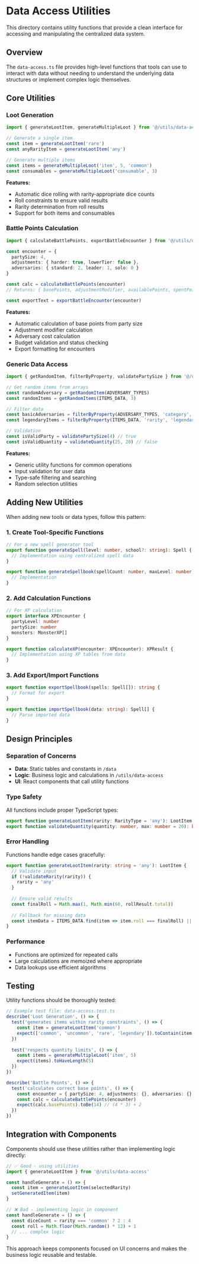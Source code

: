 # Data Access Utilities

This directory contains utility functions that provide a clean interface for accessing and manipulating the centralized data system.

## Overview

The `data-access.ts` file provides high-level functions that tools can use to interact with data without needing to understand the underlying data structures or implement complex logic themselves.

## Core Utilities

### Loot Generation

```typescript
import { generateLootItem, generateMultipleLoot } from '@/utils/data-access'

// Generate a single item
const item = generateLootItem('rare')
const anyRarityItem = generateLootItem('any')

// Generate multiple items
const items = generateMultipleLoot('item', 5, 'common')
const consumables = generateMultipleLoot('consumable', 3)
```

**Features:**
- Automatic dice rolling with rarity-appropriate dice counts
- Roll constraints to ensure valid results
- Rarity determination from roll results
- Support for both items and consumables

### Battle Points Calculation

```typescript
import { calculateBattlePoints, exportBattleEncounter } from '@/utils/data-access'

const encounter = {
  partySize: 4,
  adjustments: { harder: true, lowerTier: false },
  adversaries: { standard: 2, leader: 1, solo: 0 }
}

const calc = calculateBattlePoints(encounter)
// Returns: { basePoints, adjustmentModifier, availablePoints, spentPoints, remainingPoints, isOverBudget, hasPointsLeft }

const exportText = exportBattleEncounter(encounter)
```

**Features:**
- Automatic calculation of base points from party size
- Adjustment modifier calculation
- Adversary cost calculation
- Budget validation and status checking
- Export formatting for encounters

### Generic Data Access

```typescript
import { getRandomItem, filterByProperty, validatePartySize } from '@/utils/data-access'

// Get random items from arrays
const randomAdversary = getRandomItem(ADVERSARY_TYPES)
const randomItems = getRandomItems(ITEMS_DATA, 3)

// Filter data
const basicAdversaries = filterByProperty(ADVERSARY_TYPES, 'category', 'basic')
const legendaryItems = filterByProperty(ITEMS_DATA, 'rarity', 'legendary')

// Validation
const isValidParty = validatePartySize(4) // true
const isValidQuantity = validateQuantity(25, 20) // false
```

**Features:**
- Generic utility functions for common operations
- Input validation for user data
- Type-safe filtering and searching
- Random selection utilities

## Adding New Utilities

When adding new tools or data types, follow this pattern:

### 1. Create Tool-Specific Functions

```typescript
// For a new spell generator tool
export function generateSpell(level: number, school?: string): Spell {
  // Implementation using centralized spell data
}

export function generateSpellbook(spellCount: number, maxLevel: number): Spell[] {
  // Implementation
}
```

### 2. Add Calculation Functions

```typescript
// For XP calculation
export interface XPEncounter {
  partyLevel: number
  partySize: number
  monsters: MonsterXP[]
}

export function calculateXP(encounter: XPEncounter): XPResult {
  // Implementation using XP tables from data
}
```

### 3. Add Export/Import Functions

```typescript
export function exportSpellbook(spells: Spell[]): string {
  // Format for export
}

export function importSpellbook(data: string): Spell[] {
  // Parse imported data
}
```

## Design Principles

### Separation of Concerns
- **Data**: Static tables and constants in `/data`
- **Logic**: Business logic and calculations in `/utils/data-access`
- **UI**: React components that call utility functions

### Type Safety
All functions include proper TypeScript types:
```typescript
export function generateLootItem(rarity: RarityType = 'any'): LootItem
export function validateQuantity(quantity: number, max: number = 20): boolean
```

### Error Handling
Functions handle edge cases gracefully:
```typescript
export function generateLootItem(rarity: string = 'any'): LootItem {
  // Validate input
  if (!validateRarity(rarity)) {
    rarity = 'any'
  }
  
  // Ensure valid results
  const finalRoll = Math.max(1, Math.min(60, rollResult.total))
  
  // Fallback for missing data
  const itemData = ITEMS_DATA.find(item => item.roll === finalRoll) || ITEMS_DATA[0]
}
```

### Performance
- Functions are optimized for repeated calls
- Large calculations are memoized where appropriate
- Data lookups use efficient algorithms

## Testing

Utility functions should be thoroughly tested:

```typescript
// Example test file: data-access.test.ts
describe('Loot Generation', () => {
  test('generates items within rarity constraints', () => {
    const item = generateLootItem('common')
    expect(['common', 'uncommon', 'rare', 'legendary']).toContain(item.rarity)
  })
  
  test('respects quantity limits', () => {
    const items = generateMultipleLoot('item', 5)
    expect(items).toHaveLength(5)
  })
})

describe('Battle Points', () => {
  test('calculates correct base points', () => {
    const encounter = { partySize: 4, adjustments: {}, adversaries: {} }
    const calc = calculateBattlePoints(encounter)
    expect(calc.basePoints).toBe(14) // (4 * 3) + 2
  })
})
```

## Integration with Components

Components should use these utilities rather than implementing logic directly:

```typescript
// ✅ Good - using utilities
import { generateLootItem } from '@/utils/data-access'

const handleGenerate = () => {
  const item = generateLootItem(selectedRarity)
  setGeneratedItem(item)
}

// ❌ Bad - implementing logic in component
const handleGenerate = () => {
  const diceCount = rarity === 'common' ? 2 : 4
  const roll = Math.floor(Math.random() * 12) + 1
  // ... complex logic
}
```

This approach keeps components focused on UI concerns and makes the business logic reusable and testable. 